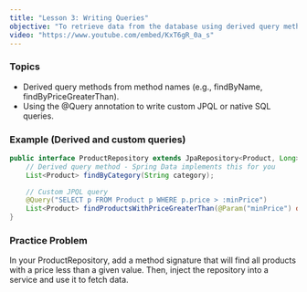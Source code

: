 ```yaml
---
title: "Lesson 3: Writing Queries"
objective: "To retrieve data from the database using derived query methods and custom queries."
video: "https://www.youtube.com/embed/KxT6gR_0a_s"
---
```


### Topics

- Derived query methods from method names (e.g., findByName, findByPriceGreaterThan).
- Using the @Query annotation to write custom JPQL or native SQL queries.

### Example (Derived and custom queries)

```java
public interface ProductRepository extends JpaRepository<Product, Long> {
    // Derived query method - Spring Data implements this for you
    List<Product> findByCategory(String category);

    // Custom JPQL query
    @Query("SELECT p FROM Product p WHERE p.price > :minPrice")
    List<Product> findProductsWithPriceGreaterThan(@Param("minPrice") double minPrice);
}
```

### Practice Problem

In your ProductRepository, add a method signature that will find all products with a price less than a given value. Then, inject the repository into a service and use it to fetch data.
